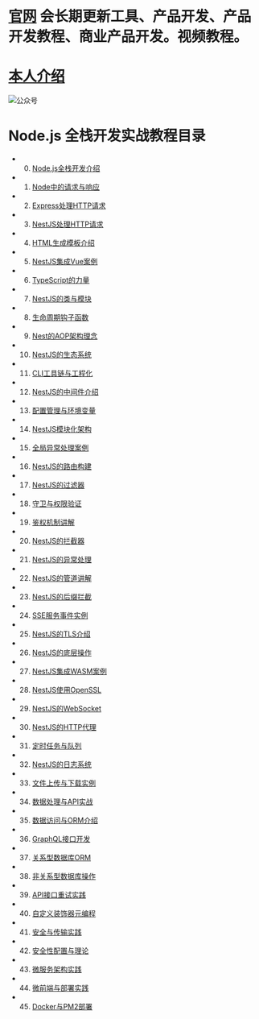 # [官网](securitytech.cc) 会长期更新工具、产品开发、产品开发教程、商业产品开发。视频教程。

# [本人介绍](http://securitytech.cc/about)

![公众号](https://github.com/haidragon/haidragon/blob/main/gzh.png)

# Node.js 全栈开发实战教程目录
 
* 0. [Node.js全栈开发介绍](./0.md)
* 1. [Node中的请求与响应](./1.md)
* 2. [Express处理HTTP请求](./2.md)
* 3. [NestJS处理HTTP请求](./3.md)
* 4. [HTML生成模板介绍](./4.md)
* 5. [NestJS集成Vue案例](./5.md)
* 6. [TypeScript的力量](./6.md)
* 7. [NestJS的类与模块](./7.md)
* 8. [生命周期钩子函数](./8.md)
* 9. [Nest的AOP架构理念](./9.md)
* 10. [NestJS的生态系统](./10.md)
* 11. [CLI工具链与工程化](./11.md)
* 12. [NestJS的中间件介绍](./12.md)
* 13. [配置管理与环境变量](./13.md)
* 14. [NestJS模块化架构](./14.md)
* 15. [全局异常处理案例](./15.md)
* 16. [NestJS的路由构建](./16.md)
* 17. [NestJS的过滤器](./17.md)
* 18. [守卫与权限验证](./18.md)
* 19. [鉴权机制讲解](./19.md)
* 20. [NestJS的拦截器](./20.md)
* 21. [NestJS的异常处理](./21.md)
* 22. [NestJS的管道讲解](./22.md)
* 23. [NestJS的后缀拦截](./23.md)
* 24. [SSE服务事件实例](./24.md)
* 25. [NestJS的TLS介绍](./25.md)
* 26. [NestJS的底层操作](./26.md)
* 27. [NestJS集成WASM案例](./27.md)
* 28. [NestJS使用OpenSSL](./28.md)
* 29. [NestJS的WebSocket](./29.md)
* 30. [NestJS的HTTP代理](./30.md)
* 31. [定时任务与队列](./31.md)
* 32. [NestJS的日志系统](./32.md)
* 33. [文件上传与下载实例](./33.md)
* 34. [数据处理与API实战](./34.md)
* 35. [数据访问与ORM介绍](./35.md)
* 36. [GraphQL接口开发](./36.md)
* 37. [关系型数据库ORM](./37.md)
* 38. [非关系型数据库操作](./38.md)
* 39. [API接口重试实践](./39.md)
* 40. [自定义装饰器元编程](./40.md)
* 41. [安全与传输实践](./41.md)
* 42. [安全性配置与理论](./42.md)
* 43. [微服务架构实践](./43.md)
* 44. [微前端与部署实践](./44.md)
* 45. [Docker与PM2部署](./45.md)
